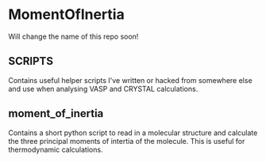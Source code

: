 # MomentOfInertia
Will change the name of this repo soon!

## SCRIPTS
Contains useful helper scripts I've written or hacked from somewhere else and use when analysing VASP and CRYSTAL calculations.

## moment_of_inertia
Contains a short python script to read in a molecular structure and calculate the three principal moments of intertia of the molecule. This is useful for thermodynamic calculations.
